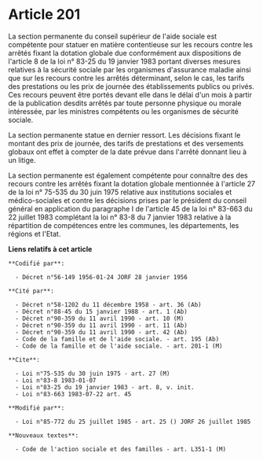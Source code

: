 # Article 201

La section permanente du conseil supérieur de l'aide sociale est compétente pour statuer en matière contentieuse sur les
recours contre les arrêtés fixant la dotation globale due conformément aux dispositions de l'article 8 de la loi n° 83-25 du
19 janvier 1983 portant diverses mesures relatives à la sécurité sociale par les organismes d'assurance maladie ainsi que sur
les recours contre les arrêtés déterminant, selon le cas, les tarifs des prestations ou les prix de journée des
établissements publics ou privés. Ces recours peuvent être portés devant elle dans le délai d'un mois à partir de la
publication desdits arrêtés par toute personne physique ou morale intéressée, par les ministres compétents ou les organismes
de sécurité sociale.

La section permanente statue en dernier ressort. Les décisions fixant le montant des prix de journée, des tarifs de
prestations et des versements globaux ont effet à compter de la date prévue dans l'arrêté donnant lieu à un litige.

La section permanente est également compétente pour connaître des des recours contre les arrêtés fixant la dotation globale
mentionnée à l'article 27 de la loi n° 75-535 du 30 juin 1975 relative aux institutions sociales et médico-sociales et contre
les décisions prises par le président du conseil général en application du paragraphe I de l'article 45 de la loi n° 83-663
du 22 juillet 1983 complétant la loi n° 83-8 du 7 janvier 1983 relative à la répartition de compétences entre les communes,
les départements, les régions et l'Etat.

**Liens relatifs à cet article**

	**Codifié par**:

	  - Décret n°56-149 1956-01-24 JORF 28 janvier 1956

	**Cité par**:

	  - Décret n°58-1202 du 11 décembre 1958 - art. 36 (Ab)
	  - Décret n°88-45 du 15 janvier 1988 - art. 1 (Ab)
	  - Décret n°90-359 du 11 avril 1990 - art. 10 (M)
	  - Décret n°90-359 du 11 avril 1990 - art. 11 (Ab)
	  - Décret n°90-359 du 11 avril 1990 - art. 42 (Ab)
	  - Code de la famille et de l'aide sociale. - art. 195 (Ab)
	  - Code de la famille et de l'aide sociale. - art. 201-1 (M)

	**Cite**:

	  - Loi n°75-535 du 30 juin 1975 - art. 27 (M)
	  - Loi n°83-8 1983-01-07
	  - Loi n°83-25 du 19 janvier 1983 - art. 8, v. init.
	  - Loi n°83-663 1983-07-22 art. 45

	**Modifié par**:

	  - Loi n°85-772 du 25 juillet 1985 - art. 25 () JORF 26 juillet 1985

	**Nouveaux textes**:

	  - Code de l'action sociale et des familles - art. L351-1 (M)
